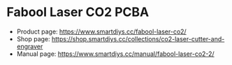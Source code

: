 # Fabool Laser CO2 PCBA
- Product page: https://www.smartdiys.cc/fabool-laser-co2/
- Shop page: https://shop.smartdiys.cc/collections/co2-laser-cutter-and-engraver
- Manual page: https://www.smartdiys.cc/manual/fabool-laser-co2-2/
